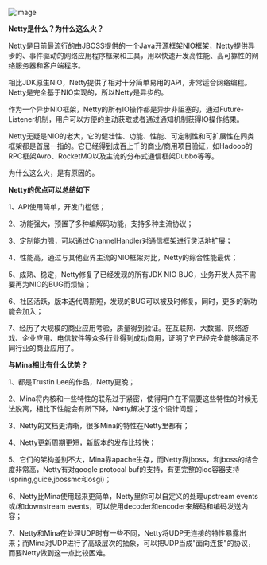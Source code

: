 ![image](http://1ke.co/files/course/2017/03-01/145741594b4c665232.png?4.9.3)

**Netty是什么？为什么这么火？**

Netty是目前最流行的由JBOSS提供的一个Java开源框架NIO框架，Netty提供异步的、事件驱动的网络应用程序框架和工具，用以快速开发高性能、高可靠性的网络服务器和客户端程序。

相比JDK原生NIO，Netty提供了相对十分简单易用的API，非常适合网络编程。Netty是完全基于NIO实现的，所以Netty是异步的。

作为一个异步NIO框架，Netty的所有IO操作都是异步非阻塞的，通过Future-Listener机制，用户可以方便的主动获取或者通过通知机制获得IO操作结果。

Netty无疑是NIO的老大，它的健壮性、功能、性能、可定制性和可扩展性在同类框架都是首屈一指的。它已经得到成百上千的商业/商用项目验证，如Hadoop的RPC框架Avro、RocketMQ以及主流的分布式通信框架Dubbo等等。

为什么这么火，是有原因的。

**Netty的优点可以总结如下**

1、API使用简单，开发门槛低；

2、功能强大，预置了多种编解码功能，支持多种主流协议；

3、定制能力强，可以通过ChannelHandler对通信框架进行灵活地扩展；

4、性能高，通过与其他业界主流的NIO框架对比，Netty的综合性能最优；

5、成熟、稳定，Netty修复了已经发现的所有JDK NIO BUG，业务开发人员不需要再为NIO的BUG而烦恼；

6、社区活跃，版本迭代周期短，发现的BUG可以被及时修复，同时，更多的新功能会加入；

7、经历了大规模的商业应用考验，质量得到验证。在互联网、大数据、网络游戏、企业应用、电信软件等众多行业得到成功商用，证明了它已经完全能够满足不同行业的商业应用了。

**与Mina相比有什么优势？**

1、都是Trustin Lee的作品，Netty更晚；

2、Mina将内核和一些特性的联系过于紧密，使得用户在不需要这些特性的时候无法脱离，相比下性能会有所下降，Netty解决了这个设计问题；

3、Netty的文档更清晰，很多Mina的特性在Netty里都有；

4、Netty更新周期更短，新版本的发布比较快；

5、它们的架构差别不大，Mina靠apache生存，而Netty靠jboss，和jboss的结合度非常高，Netty有对google protocal buf的支持，有更完整的ioc容器支持(spring,guice,jbossmc和osgi)；

6、Netty比Mina使用起来更简单，Netty里你可以自定义的处理upstream events或/和downstream events，可以使用decoder和encoder来解码和编码发送内容；

7、Netty和Mina在处理UDP时有一些不同，Netty将UDP无连接的特性暴露出来；而Mina对UDP进行了高级层次的抽象，可以把UDP当成"面向连接"的协议，而要Netty做到这一点比较困难。

